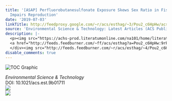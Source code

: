 ```yaml
---
title: '[ASAP] Perfluorobutanesulfonate Exposure Skews Sex Ratio in Fish and Transgenerationally
  Impairs Reproduction'
date: '2019-07-03'
linkTitle: http://feedproxy.google.com/~r/acs/esthag/~3/Pou2_c6HpHw/acs.est.9b01711
source: 'Environmental Science & Technology: Latest Articles (ACS Publications)'
description: |-
  <p><img src="https://achs-prod.literatumonline.com/na101/home/literatum/publisher/achs/journals/content/esthag/0/esthag.ahead-of-print/acs.est.9b01711/20190703/images/medium/es-2019-01711f_0005.gif" alt="TOC Graphic"/></p><div><cite>Environmental Science & Technology</cite></div><div>DOI: 10.1021/acs.est.9b01711</div><div class="feedflare">
  <a href="http://feeds.feedburner.com/~ff/acs/esthag?a=Pou2_c6HpHw:9rPg4szrT1Y:yIl2AUoC8zA"><img src="http://feeds.feedburner.com/~ff/acs/esthag?d=yIl2AUoC8zA" border="0"></img></a>
  </div><img src="http://feeds.feedburner.com/~r/acs/esthag/~4/Pou2_c6HpHw" ...
disable_comments: true
---
```

<p><img src="https://achs-prod.literatumonline.com/na101/home/literatum/publisher/achs/journals/content/esthag/0/esthag.ahead-of-print/acs.est.9b01711/20190703/images/medium/es-2019-01711f_0005.gif" alt="TOC Graphic"/></p><div><cite>Environmental Science & Technology</cite></div><div>DOI: 10.1021/acs.est.9b01711</div><div class="feedflare">
<a href="http://feeds.feedburner.com/~ff/acs/esthag?a=Pou2_c6HpHw:9rPg4szrT1Y:yIl2AUoC8zA"><img src="http://feeds.feedburner.com/~ff/acs/esthag?d=yIl2AUoC8zA" border="0"></img></a>
</div><img src="http://feeds.feedburner.com/~r/acs/esthag/~4/Pou2_c6HpHw" ...